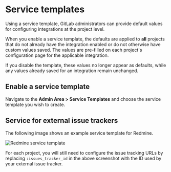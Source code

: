 # Service templates

Using a service template, GitLab administrators can provide default values for configuring integrations at the project level.

When you enable a service template, the defaults are applied to **all** projects that do not
already have the integration enabled or do not otherwise have custom values saved.
The values are pre-filled on each project's configuration page for the applicable integration.

If you disable the template, these values no longer appear as defaults, while
any values already saved for an integration remain unchanged.

## Enable a service template

Navigate to the **Admin Area > Service Templates** and choose the service
template you wish to create.

## Service for external issue trackers

The following image shows an example service template for Redmine.

![Redmine service template](img/services_templates_redmine_example.png)

For each project, you will still need to configure the issue tracking
URLs by replacing `:issues_tracker_id` in the above screenshot with the ID used
by your external issue tracker.

